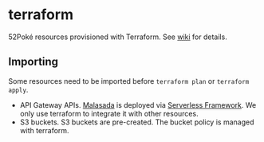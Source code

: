 terraform
=========

52Poké resources provisioned with Terraform. See [wiki](https://github.com/mudkipme/52poke/wiki/Terraform) for details.

## Importing

Some resources need to be imported before `terraform plan` or `terraform apply`.

- API Gateway APIs. [Malasada](https://github.com/mudkipme/malasada) is deployed via [Serverless Framework](https://serverless.com/framework/docs/getting-started/). We only use terraform to integrate it with other resources.
- S3 buckets. S3 buckets are pre-created. The bucket policy is managed with terraform.